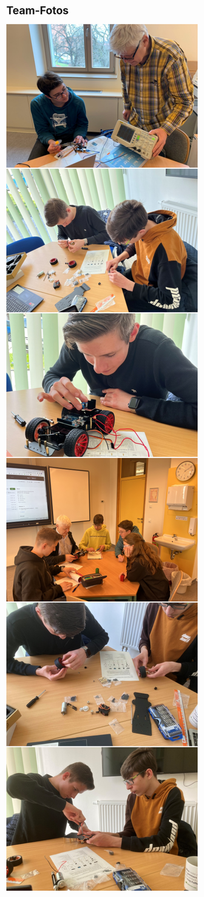 # Team-Fotos

![](Datei3-2023-05-03-15.17.13.jpg)
![](Datei4-2023-05-03-15.17.15.jpg)
![](Datei6-2023-05-03-15.17.18.jpg)
![](Datei11-2023-05-03-15.17.28.jpg)
![](IMG_6679.JPG)
![](IMG_6682.JPG)
